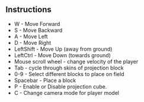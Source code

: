 ## Instructions

- W - Move Forward
- S - Move Backward
- A - Move Left
- D - Move Right
- LeftShift - Move Up (away from ground)
- LeftCtrl - Move Down (towards ground)
- Mouse scroll wheel - change velocity of the player
- Tab - cycle through skins of projection block
- 0-9 - Select different blocks to place on field
- Spacebar - Place a block
- P - Enable or Disable projection cube.
- C - Change camera mode for player model
